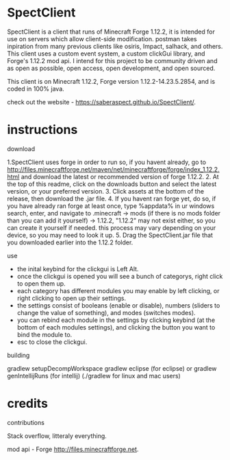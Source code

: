 # SpectClient
SpectClient is a client that runs of Minecraft Forge 1.12.2, it is intended for use on servers which allow client-side modification. postman takes inpiration from many previous clients like osiris, Impact, salhack, and others. This client uses a custom event system, a custom clickGui library, and Forge's 1.12.2 mod api. I intend for this project to be community driven and as open as possible, open access, open development, and open sourced.

This client is on Minecraft 1.12.2, Forge version 1.12.2-14.23.5.2854, and is coded in 100% java.

check out the website - https://saberaspect.github.io/SpectClient/.



# instructions
 download

1.SpectClient uses forge in order to run so, if you havent already, go to http://files.minecraftforge.net/maven/net/minecraftforge/forge/index_1.12.2.html and download the latest or recommended version of forge 1.12.2.
2. At the top of this readme, click on the downloads button and select the latest version, or your preferred version.
3. Click assets at the bottom of the release, then download the .jar file.
4. If you havent ran forge yet, do so, if you have already ran forge at least once, type %appdata% in ur windows search, enter, and navigate to .minecraft -> mods (if there is no mods folder than you can add it yourself) -> 1.12.2, "1.12.2" may not exist either, so you can create it yourself if needed. this process may vary depending on your device, so you may need to look it up.
5. Drag the SpectClient.jar file that you downloaded earlier into the 1.12.2 folder.

use

* the inital keybind for the clickgui is Left Alt.
* once the clickgui is opened you will see a bunch of categorys, right click to open them up.
* each category has different modules you may enable by left clicking, or right clicking to open up their settings.
* the settings consist of booleans (enable or disable), numbers (sliders to change the value of something), and modes (switches modes).
* you can rebind each module in the settings by clicking keybind (at the bottom of each modules settings), and clicking the button you want to bind the module to.
* esc to close the clickgui.

building

gradlew setupDecompWorkspace
gradlew eclipse (for eclipse) or gradlew genIntellijRuns (for intellij)
(./gradlew for linux and mac users)

# credits

contributions

Stack overflow, litteraly everything.

mod api - Forge http://files.minecraftforge.net.
